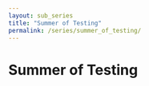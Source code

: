 ```yaml
---
layout: sub_series
title: "Summer of Testing"
permalink: /series/summer_of_testing/
---
```



# Summer of Testing

